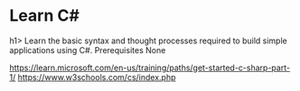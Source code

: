 <h1> Learn C# </h1>h1>
Learn the basic syntax and thought processes required to build simple applications using C#.
Prerequisites
None

https://learn.microsoft.com/en-us/training/paths/get-started-c-sharp-part-1/
https://www.w3schools.com/cs/index.php
